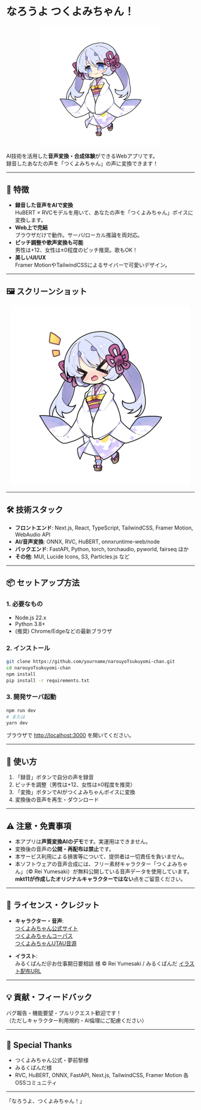 # なろうよ つくよみちゃん！

<p align="center">
  <img src="public/tsukuyomichan_image/tukuyomi3_0000.png" alt="つくよみちゃん" width="320"/>
</p>

AI技術を活用した**音声変換・合成体験**ができるWebアプリです。  
録音したあなたの声を「つくよみちゃん」の声に変換できます！

---

## 🚀 特徴

- **録音した音声をAIで変換**  
  HuBERT × RVCモデルを用いて、あなたの声を「つくよみちゃん」ボイスに変換します。
- **Web上で完結**  
  ブラウザだけで動作。サーバ/ローカル推論を両対応。
- **ピッチ調整や歌声変換も可能**  
  男性は+12、女性は±0程度のピッチ推奨。歌もOK！
- **美しいUI/UX**  
  Framer MotionやTailwindCSSによるサイバーで可愛いデザイン。

---

## 🖼️ スクリーンショット

<p align="center">
  <img src="public/tsukuyomichan_image/tukuyomi3_0002.png" alt="スクリーンショット" width="480"/>
</p>

---

## 🛠️ 技術スタック

- **フロントエンド**: Next.js, React, TypeScript, TailwindCSS, Framer Motion, WebAudio API
- **AI/音声変換**: ONNX, RVC, HuBERT, onnxruntime-web/node
- **バックエンド**: FastAPI, Python, torch, torchaudio, pyworld, fairseq ほか
- **その他**: MUI, Lucide Icons, S3, Particles.js など

---

## 📦 セットアップ方法

### 1. 必要なもの

- Node.js 22.x
- Python 3.8+
- (推奨) Chrome/Edgeなどの最新ブラウザ

### 2. インストール

```bash
git clone https://github.com/yourname/narouyoTsukuyomi-chan.git
cd narouyoTsukuyomi-chan
npm install
pip install -r requirements.txt
```

### 3. 開発サーバ起動

```bash
npm run dev
# または
yarn dev
```

ブラウザで [http://localhost:3000](http://localhost:3000) を開いてください。

---

## 🎤 使い方

1. 「録音」ボタンで自分の声を録音
2. ピッチを調整（男性は+12、女性は±0程度を推奨）
3. 「変換」ボタンでAIがつくよみちゃんボイスに変換
4. 変換後の音声を再生・ダウンロード

---

## ⚠️ 注意・免責事項

- 本アプリは**声質変換AIのデモ**です。実運用はできません。
- 変換後の音声の**公開・再配布は禁止**です。
- 本サービス利用による損害等について、提供者は一切責任を負いません。
- 本ソフトウェアの音声合成には、フリー素材キャラクター「つくよみちゃん」（© Rei Yumesaki）が無料公開している音声データを使用しています。**mkt11が作成したオリジナルキャラクターではない**点をご留意ください。

---

## 📝 ライセンス・クレジット

- **キャラクター・音声**:  
  [つくよみちゃん公式サイト](https://tyc.rei-yumesaki.net)    
  [つくよみちゃんコーパス](https://tyc.rei-yumesaki.net/material/corpus/)  
  [つくよみちゃんUTAU音源](https://tyc.rei-yumesaki.net/material/utau/)

- **イラスト**:  
  みるくぱんだ＠お仕事期日要相談 様   © Rei Yumesaki / みるくぱんだ
  [イラスト配布URL](https://drive.google.com/file/d/1f10JOmpR2w4Px4atoBvjMd-t6v5zDaV8/view?usp=sharing)

---

## 💡 貢献・フィードバック

バグ報告・機能要望・プルリクエスト歓迎です！  
（ただしキャラクター利用規約・AI倫理にご配慮ください）

---

## 🐾 Special Thanks

- つくよみちゃん公式・夢前黎様
- みるくぱんだ様
- RVC, HuBERT, ONNX, FastAPI, Next.js, TailwindCSS, Framer Motion 各OSSコミュニティ

---

「なろうよ、つくよみちゃん！」
